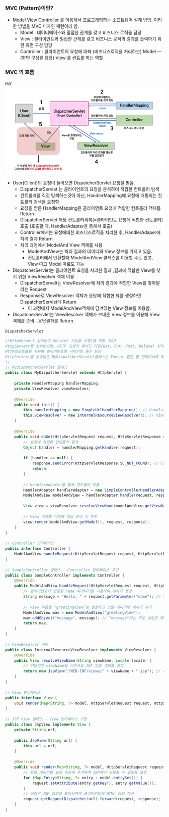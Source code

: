 ### MVC (Pattern)이란?

- Model View Controller 를 이용해서 프로그래밍하는 소프트웨어 설계 방법. 이러한 방법을 MVC 디자인 
패턴이라 함.
    - Model : 데이터베이스와 밀접한 관계를 갖고 비즈니스 로직을 담당
    - View : 클라이언트와 밀접한 관계를 갖고 비즈니스 로직의 결과를 출력하기 위한 화면 구성 담당
    - Controller : 클라이언트의 요청에 대해 (비즈니스로직을 처리하는) Model — (화면 구성을 담당) View 를 컨트롤 하는 역할

### MVC 의 흐름

`MVC`
![MVCArchitecture](../img/MVC.png)
- User(Client)의 요청이 들어오면 DispatcherServlet 요청을 받음.
    - DispatcherServlet 는 클라이언트의 요청을 분석하여 적합한 컨트롤러 탐색
    - 컨트롤러를 직접 탐색하는것이 아닌, HandlerMapping에 요청에 매핑되는 컨트롤러 검색을 요청함
    - 요청을 받은 HandlerMapping은 클라이언트 요청에 적합한 컨트롤러 객체를 Return
    - DispatcherServlet 해당 컨트롤러객체(=클라이언트 요청에 적합한 컨트롤러)호출 
    (호출할 때, HandlerAdapter을 통해서 호출)
    - Controller에서는 요청에대한 비즈니스로직을 처리한 후, HandlerAdaper에 처리 결과 Return
    - 처리 과정에서 ModelAnd View 객체를 사용
        - ModelAndView는 처리 결과의 데이터와 View 정보를 가지고 있음.
        - 컨트롤러에서 반환할때 ModelAndView 클래스를 이용할 수도 있고, View 따고 Model 따로도 
        가능
- DispatcherServlet는 클라이언트 요청을 처리한 결과 ,결과에 적합한 View를 찾기 위한 ViewResolver 
객체 이용
    - DispatcherServelt는 ViewResolver에 처리 결과에 적합한 View를 찾아달라는 Request
    - Response로 ViewResolver 객체가 응답에 적합한 뷰를 생성하면 DispatcherServlet에 Return
        - 이 과정에서 ModelAndView객체에 담겨있는 View 정보를 이용함.
- DispatcherServlet는 ViewResolver 객체가 보내준 View 정보를 이용해 View 객체를 준비 , 응답결과를 Return.

`DispatcherServlet` 

```java
/*HttpServert 상속받아 Servlet 기능을 수행(웹 여청 처리) 
HttpServert를 상속받으면, HTTP 요청의 매서드 타입(Get, Put, Post, Delete) 처리할 수 있음.
HTTP프로토콜을 사용해 클라이언트와 서버간의 통신 담당
HttpServert를 상속받은 MyDispatcherServlet클래스는 Tomcat 같은 웹 컨테이너에 의해 실행
*/
// MyDispatcherServlet 클래스
public class MyDispatcherServlet extends HttpServlet {

    private HandlerMapping handlerMapping;
    private ViewResolver viewResolver;

    @Override
    public void init() {
        this.handlerMapping = new SimpleUrlHandlerMapping(); // HandlerMapping 설정
        this.viewResolver = new InternalResourceViewResolver(); // ViewResolver 설정
    }

    @Override
    public void doGet(HttpServletRequest request, HttpServletResponse response) throws ServletException, IOException {
        // 요청에 적합한 컨트롤러 탐색
        Object handler = handlerMapping.getHandler(request);

        if (handler == null) {
            response.sendError(HttpServletResponse.SC_NOT_FOUND); // Controller가 없는 경우 404 에러 반환
            return;
        }

        // HandlerAdapter를 통해 컨트롤러 호출
        HandlerAdapter handlerAdapter = new SimpleControllerHandlerAdapter();
        ModelAndView modelAndView = handlerAdapter.handle(request, response, handler);

        View view = viewResolver.resolveViewName(modelAndView.getViewName(), request.getLocale());

        // View 객체를 이용해 응답 준비 및 반환
        view.render(modelAndView.getModel(), request, response);
    }
}

// Controller 인터페이스
public interface Controller {
    ModelAndView handleRequest(HttpServletRequest request, HttpServletResponse response) throws Exception;
}

// SampleController 클래스 - Controller 인터페이스 구현
public class SampleController implements Controller {
    @Override
    public ModelAndView handleRequest(HttpServletRequest request, HttpServletResponse response) throws Exception {
        // 클라이언트가 전송한 name 파라미터를 사용하여 메시지 생성
        String message = "Hello, " + request.getParameter("name"); // 예: "name" 값이 Alice라면 "Hello, Alice" 생성
        
        // View 이름을 "greetingView"로 설정하고 모델 데이터에 메시지 추가
        ModelAndView mav = new ModelAndView("greetingView");
        mav.addObject("message", message); // "message"라는 키로 생성된 메시지를 모델에 추가
        return mav;
    }
}

// ViewResolver 구현
public class InternalResourceViewResolver implements ViewResolver {
    @Override
    public View resolveViewName(String viewName, Locale locale) {
        // 전달받은 viewName을 기반으로 JSP 파일 경로를 설정
        return new JspView("/WEB-INF/views/" + viewName + ".jsp"); // 예: "greetingView" -> "/WEB-INF/views/greetingView.jsp"
    }
}

// View 인터페이스
public interface View {
    void render(Map<String, ?> model, HttpServletRequest request, HttpServletResponse response) throws Exception;
}

// JSP View 클래스 - View 인터페이스 구현
public class JspView implements View {
    private String url;

    public JspView(String url) {
        this.url = url;
    }

    @Override
    public void render(Map<String, ?> model, HttpServletRequest request, HttpServletResponse response) throws Exception {
        // 모델 데이터를 요청 속성에 추가하여 JSP에서 사용할 수 있도록 설정
        for (Map.Entry<String, ?> entry : model.entrySet()) {
            request.setAttribute(entry.getKey(), entry.getValue());
        }
        // 설정된 JSP 경로로 포워딩하여 클라이언트에 HTML 응답 생성
        request.getRequestDispatcher(url).forward(request, response);
    }
}

```